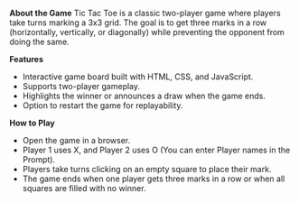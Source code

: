 <b>About the Game</b>
Tic Tac Toe is a classic two-player game where players take turns marking a 3x3 grid. The goal is to get three marks in a row (horizontally, vertically, or diagonally) while preventing the opponent from doing the same.

<b>Features</b>
<ul>
  <li>Interactive game board built with HTML, CSS, and JavaScript.</li>
<li>Supports two-player gameplay.</li>
<li>Highlights the winner or announces a draw when the game ends.</li>
<li>Option to restart the game for replayability.</li>
</ul> 
<b>How to Play</b>
<ul>
<li>Open the game in a browser.</li>
<li>Player 1 uses X, and Player 2 uses O (You can enter Player names in the Prompt).</li>
<li>Players take turns clicking on an empty square to place their mark.</li>
<li>The game ends when one player gets three marks in a row or when all squares are filled with no winner.</li>
